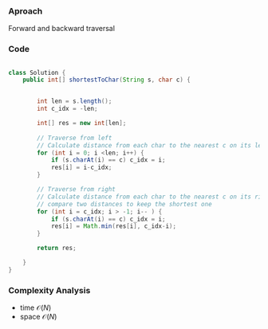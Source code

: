 ### Aproach

Forward and backward traversal

### Code

```java

class Solution {
    public int[] shortestToChar(String s, char c) {


        int len = s.length();
        int c_idx = -len;

        int[] res = new int[len];
        
        // Traverse from left
        // Calculate distance from each char to the nearest c on its left
        for (int i = 0; i <len; i++) {
            if (s.charAt(i) == c) c_idx = i;
            res[i] = i-c_idx;
        }

        // Traverse from right
        // Calculate distance from each char to the nearest c on its right
        // compare two distances to keep the shortest one
        for (int i = c_idx; i > -1; i-- ) {
            if (s.charAt(i) == c) c_idx = i;
            res[i] = Math.min(res[i], c_idx-i);
        }

        return res;

    }
}

```

### Complexity Analysis
- time $\mathcal{O}(N)$
- space $\mathcal{O}(N)$